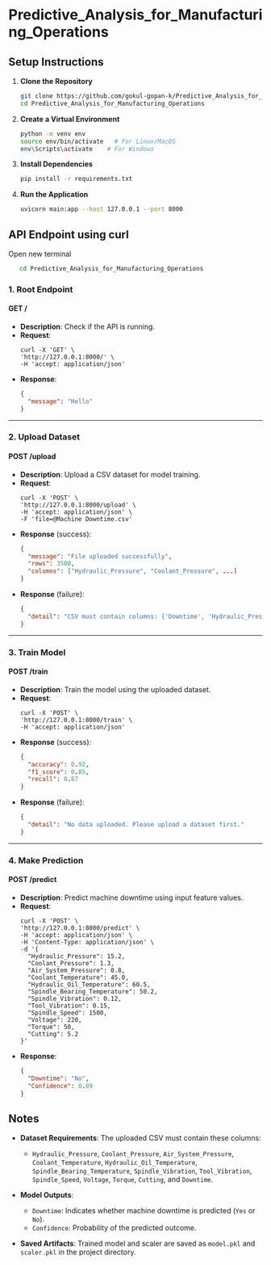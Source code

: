 # Predictive_Analysis_for_Manufacturing_Operations

## Setup Instructions

1. **Clone the Repository**
   ```bash
   git clone https://github.com/gokul-gopan-k/Predictive_Analysis_for_Manufacturing_Operations.git
   cd Predictive_Analysis_for_Manufacturing_Operations
   ```

2. **Create a Virtual Environment**
   ```bash
   python -m venv env
   source env/bin/activate   # For Linux/MacOS
   env\Scripts\activate    # For Windows
   ```

3. **Install Dependencies**
   ```bash
   pip install -r requirements.txt
   ```

4. **Run the Application**
   ```bash
   uvicorn main:app --host 127.0.0.1 --port 8000
   ```

## API Endpoint using curl

Open new terminal

```bash
   cd Predictive_Analysis_for_Manufacturing_Operations
   ```

### 1. Root Endpoint
#### **GET /**
- **Description**: Check if the API is running.
- **Request**:
  ```
  curl -X 'GET' \
  'http://127.0.0.1:8000/' \
  -H 'accept: application/json'
  ```
- **Response**:
  ```json
  {
    "message": "Hello"
  }
  ```

---

### 2. Upload Dataset
#### **POST /upload**
- **Description**: Upload a CSV dataset for model training.
- **Request**:
  ```
  curl -X 'POST' \
  'http://127.0.0.1:8000/upload' \
  -H 'accept: application/json' \
  -F 'file=@Machine Downtime.csv'
  ```
- **Response** (success):
  ```json
  {
    "message": "File uploaded successfully",
    "rows": 3500,
    "columns": ["Hydraulic_Pressure", "Coolant_Pressure", ...]
  }
  ```
- **Response** (failure):
  ```json
  {
    "detail": "CSV must contain columns: {'Downtime', 'Hydraulic_Pressure', ...}"
  }
  ```

---

### 3. Train Model
#### **POST /train**
- **Description**: Train the model using the uploaded dataset.
- **Request**:
  ```
  curl -X 'POST' \
  'http://127.0.0.1:8000/train' \
  -H 'accept: application/json'
  ```
- **Response** (success):
  ```json
  {
    "accuracy": 0.92,
    "f1_score": 0.85,
    "recall": 0.87
  }
  ```
- **Response** (failure):
  ```json
  {
    "detail": "No data uploaded. Please upload a dataset first."
  }
  ```

---

### 4. Make Prediction
#### **POST /predict**
- **Description**: Predict machine downtime using input feature values.
- **Request**:
  ```
  curl -X 'POST' \
  'http://127.0.0.1:8000/predict' \
  -H 'accept: application/json' \
  -H 'Content-Type: application/json' \
  -d '{
    "Hydraulic_Pressure": 15.2,
    "Coolant_Pressure": 1.3,
    "Air_System_Pressure": 0.8,
    "Coolant_Temperature": 45.0,
    "Hydraulic_Oil_Temperature": 60.5,
    "Spindle_Bearing_Temperature": 50.2,
    "Spindle_Vibration": 0.12,
    "Tool_Vibration": 0.15,
    "Spindle_Speed": 1500,
    "Voltage": 220,
    "Torque": 50,
    "Cutting": 5.2
  }'
  ```
- **Response**:
  ```json
  {
    "Downtime": "No",
    "Confidence": 0.89
  }
  ```

## Notes
- **Dataset Requirements**:
  The uploaded CSV must contain these columns:
  - `Hydraulic_Pressure`, `Coolant_Pressure`, `Air_System_Pressure`, `Coolant_Temperature`, `Hydraulic_Oil_Temperature`, `Spindle_Bearing_Temperature`, `Spindle_Vibration`, `Tool_Vibration`, `Spindle_Speed`, `Voltage`, `Torque`, `Cutting`, and `Downtime`.

- **Model Outputs**:
  - `Downtime`: Indicates whether machine downtime is predicted (`Yes` or `No`).
  - `Confidence`: Probability of the predicted outcome.

- **Saved Artifacts**:
  Trained model and scaler are saved as `model.pkl` and `scaler.pkl` in the project directory.
